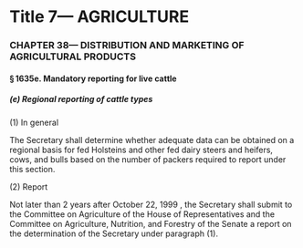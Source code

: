 
# Title 7— AGRICULTURE
### CHAPTER 38— DISTRIBUTION AND MARKETING OF AGRICULTURAL PRODUCTS
#### § 1635e. Mandatory reporting for live cattle
##### (e) Regional reporting of cattle types

(1) In general

The Secretary shall determine whether adequate data can be obtained on a regional basis for fed Holsteins and other fed dairy steers and heifers, cows, and bulls based on the number of packers required to report under this section.

(2) Report

Not later than 2 years after October 22, 1999 , the Secretary shall submit to the Committee on Agriculture of the House of Representatives and the Committee on Agriculture, Nutrition, and Forestry of the Senate a report on the determination of the Secretary under paragraph (1).
